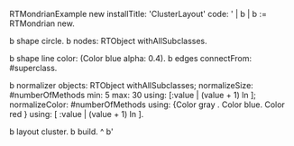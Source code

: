 RTMondrianExample new installTitle: 'ClusterLayout' 
		code:
		'
| b |
b := RTMondrian new.

b shape circle.
b nodes: RTObject withAllSubclasses.

b shape line color: (Color blue alpha: 0.4).
b edges connectFrom: #superclass.

b normalizer
	objects: RTObject withAllSubclasses;
	normalizeSize: #numberOfMethods min: 5 max: 30 using: [:value | (value + 1) ln ];
	normalizeColor: #numberOfMethods using: {Color gray . Color blue. Color red } using: [ :value | (value + 1) ln ].
	
b layout cluster.
b build.
^ b'
	